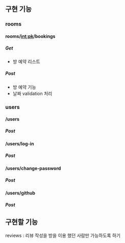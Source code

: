 
## 구현 기능

### rooms
#### rooms/<int:pk>/bookings
##### Get
- 방 예약 리스트
##### Post 
- 방 예약 기능
- 날짜 validation 처리

### users

#### /users
##### Post

#### /users/log-in
##### Post

#### /users/change-password
##### Post

#### /users/github
##### Post

## 구현할 기능
reviews : 리뷰 작성을 방을 이용 했던 사람만 가능하도록 하기

